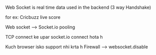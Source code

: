 Web Socket is real time data used in the backend
(3 way Handshake)

for ex: Cricbuzz live score

Web socket --> Socket.io
pooling

TCP connect ke upar socket.io connect hota h

Kuch browser isko support nhi krta h
Firewall --> websocket.disable



